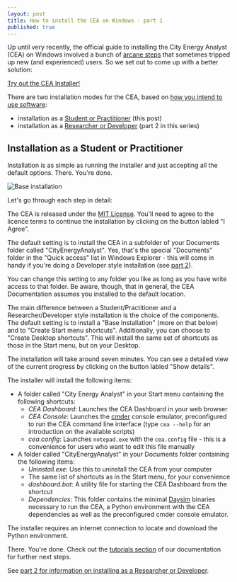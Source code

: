 ```yaml
---
layout: post
title: How to install the CEA on Windows - part 1
published: true
---
```


Up until very recently, the official guide to installing the City Energy Analyst (CEA) on Windows involved a bunch of [arcane steps](https://city-energy-analyst.readthedocs.io/en/latest/installation-on-windows-manual.html) that sometimes tripped up new (and experienced) users. So we set out to come up with a better solution:

[Try out the CEA Installer!](https://cityenergyanalyst.com/tryit)

<!--more-->

There are two installation modes for the CEA, based on [how you intend to use software](https://city-energy-analyst.readthedocs.io/en/latest/user-personas.html):

- installation as a [Student or Practitioner](#installation-as-a-student-or-practitioner) (this post)
- installation as a [Researcher or Developer](/installing-cea-on-windows-part-2) (part 2 in this series)

## Installation as a Student or Practitioner

Installation is as simple as running the installer and just accepting all the default options. There. You're done.

![Base installation]({{site.url}}/images/2019-05-15-installing-cea-on-windows/cea-base-installation.gif)

Let's go through each step in detail:

The CEA is released under the [MIT License](https://en.wikipedia.org/wiki/MIT_License). You'll need to agree to the licence terms to continue the installation by clicking on the button labled "I Agree".

The default setting is to install the CEA in a subfolder of your Documents folder called "CityEnergyAnalyst". Yes, that's the special "Documents" folder in the "Quick access" list in Windows Explorer - this will come in handy if you're doing a Developer style installation (see [part 2](/installing-cea-on-windows-part-2)).

You can change this setting to any folder you like as long as you have write access to that folder. Be aware, though, that in general, the CEA Documentation assumes you installed to the default location.

The main difference between a Student/Practitioner and a Researcher/Developer style installation is the choice of the components. The default setting is to install a "Base Installation" (more on that below) and to "Create Start menu shortcuts". Additionally, you can choose to "Create Desktop shortcuts". This will install the same set of shortcuts as those in the Start menu, but on your Desktop.

The installation will take around seven minutes. You can see a detailed view of the current progress by clicking on the button labled "Show details".

The installer will install the following items:

- A folder called "City Energy Analyst" in your Start menu containing the following shortcuts:
  - _CEA Dashboard_: Launches the CEA Dashboard in your web browser
  - _CEA Console_: Launches the [cmder](https://cmder.net/) console emulator, preconfigured to run the CEA command line interface (type `cea --help` for an introduction on the available scripts)
  - _cea.config_: Launches `notepad.exe` with the `cea.config` file - this is a convenience for users who want to edit this file manually
- A folder called "CityEnergyAnalyst" in your Documents folder containing the following items:
  - _Uninstall.exe_: Use this to uninstall the CEA from your computer
  - The same list of shortcuts as in the Start menu, for your convenience
  - _dashboard.bat_: A utility file for starting the CEA Dashboard from the shortcut
  - _Dependencies_: This folder contains the minimal [Daysim](http://daysim.ning.com/) binaries necessary to run the CEA, a Python environment with the CEA dependencies as well as the preconfigured cmder console emulator.

The installer requires an internet connection to locate and download the Python environment.

There. You're done. Check out the [tutorials section](https://city-energy-analyst.readthedocs.io/en/latest/tutorials.html) of our documentation for further next steps.

See [part 2 for information on installing as a Researcher or Developer](/installing-cea-on-windows-part-2).
